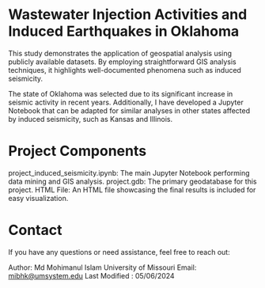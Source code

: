# Wastewater Injection Activities and Induced Earthquakes in Oklahoma

This study demonstrates the application of geospatial analysis using publicly available datasets. By employing straightforward GIS analysis techniques, it highlights well-documented phenomena such as induced seismicity.

The state of Oklahoma was selected due to its significant increase in seismic activity in recent years. Additionally, I have developed a Jupyter Notebook that can be adapted for similar analyses in other states affected by induced seismicity, such as Kansas and Illinois.

# Project Components
project_induced_seismicity.ipynb: The main Jupyter Notebook performing data mining and GIS analysis.
project.gdb: The primary geodatabase for this project.
HTML File: An HTML file showcasing the final results is included for easy visualization.

# Contact
If you have any questions or need assistance, feel free to reach out:

Author:
Md Mohimanul Islam
University of Missouri
Email: mibhk@umsystem.edu
Last Modified : 05/06/2024

